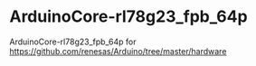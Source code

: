 # ArduinoCore-rl78g23_fpb_64p
ArduinoCore-rl78g23_fpb_64p for https://github.com/renesas/Arduino/tree/master/hardware
